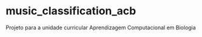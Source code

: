 # music_classification_acb
Projeto para a unidade curricular Aprendizagem Computacional em Biologia
